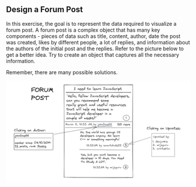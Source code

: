 ## Design a Forum Post

In this exercise, the goal is to represent the data required to visualize a forum post. A forum post is a complex object that has many key components - pieces of data such as title, content, author, date the post was created, likes by different people, a lot of replies, and information about the authors of the initial post and the replies. Refer to the picture below to get a better idea. Try to create an object that captures all the necessary information. 

Remember, there are many possible solutions.

![](./img/forum_post.png)

